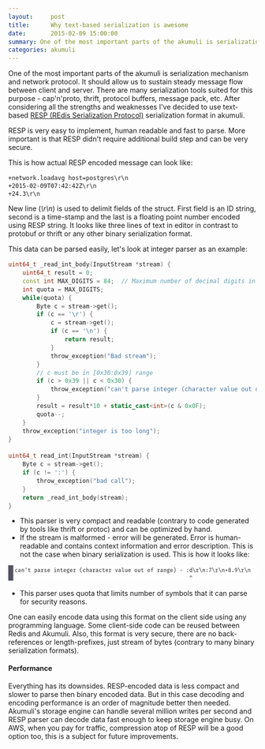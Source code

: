 ```yaml
---
layout:     post
title:      Why text-based serialization is awesome
date:       2015-02-09 15:00:00
summary: One of the most important parts of the akumuli is serialization mechanism and network protocol. It should allow us to sustain steady message flow between client and server...
categories: akumuli
---
```


One of the most important parts of the akumuli is serialization mechanism and network protocol. It should allow us to sustain steady message flow between client and server. There are many serialization tools suited for this purpose - cap'n'proto, thrift, protocol buffers, message pack, etc. After considering all the strengths and weaknesses I've decided to use text-based [RESP (REdis Serialization Protocol)](http://redis.io/topics/protocol) serialization format in akumuli.

RESP is very easy to implement, human readable and fast to parse. More important is that RESP didn't require additional build step and can be very secure.

This is how actual RESP encoded message can look like:

```
+network.loadavg host=postgres\r\n
+2015-02-09T07:42:42Z\r\n
+24.3\r\n
```

New line (_\r\n_) is used to delimit fields of the struct. First field is an ID string, second is a time-stamp and the last is a floating point number encoded using RESP string. It looks like three lines of text in editor in contrast to protobuf or thrift or any other binary serialization format.

This data can be parsed easily, let's look at integer parser as an example:

```c++
uint64_t _read_int_body(InputStream *stream) {
    uint64_t result = 0;
    const int MAX_DIGITS = 84;  // Maximum number of decimal digits in uint64_t
    int quota = MAX_DIGITS;
    while(quota) {
        Byte c = stream->get();
        if (c == '\r') {
            c = stream->get();
            if (c == '\n') {
                return result;
            }
            throw_exception("Bad stream");
        }
        // c must be in [0x30:0x39] range
        if (c > 0x39 || c < 0x30) {
            throw_exception("can't parse integer (character value out of range)");
        }
        result = result*10 + static_cast<int>(c & 0x0F);
        quota--;
    }
    throw_exception("integer is too long");
}

uint64_t read_int(InputStream *stream) {
    Byte c = stream->get();
    if (c != ':') {
        throw_exception("bad call");
    }
    return _read_int_body(stream);
}
```
- This parser is very compact and readable (contrary to code generated by tools like thrift or protoc) and can be optimized by hand.
- If the stream is malformed - error will be generated. Error is human-readable and contains context information and error description. This is not the case when binary serialization is used. This is how it looks like:

![RESP error message](/images/error-message.png)

- This parser uses quota that limits number of symbols that it can parse for security reasons.

One can easily encode data using this format on the client side using any programming language. Some client-side code can be reused between Redis and Akumuli. Also, this format is very secure, there are no back-references or length-prefixes, just stream of bytes (contrary to many binary serialization formats).

#### Performance
Everything has its downsides. RESP-encoded data is less compact and slower to parse then binary encoded data. But in this case decoding and encoding performance is an order of magnitude better then needed. Akumuli's storage engine can handle several million writes per second and RESP parser can decode data fast enough to keep storage engine busy. On AWS, when you pay for traffic, compression atop of RESP will be a good option too, this is a subject for future improvements.
